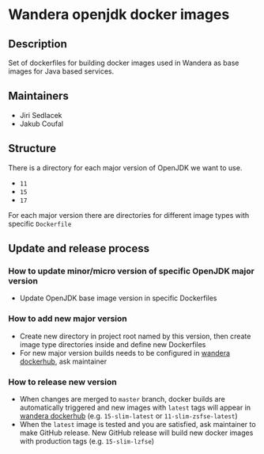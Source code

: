 # Wandera openjdk docker images

## Description
Set of dockerfiles for building docker images used in Wandera as base images for Java based services.

## Maintainers
* Jiri Sedlacek
* Jakub Coufal

## Structure
There is a directory for each major version of OpenJDK we want to use.
* `11`
* `15`
* `17`

For each major version there are directories for different image types with specific `Dockerfile`

## Update and release process

### How to update minor/micro version of specific OpenJDK major version
* Update OpenJDK base image version in specific Dockerfiles

### How to add new major version
* Create new directory in project root named by this version, then create image type directories inside 
  and define new Dockerfiles
* For new major version builds needs to be configured in  [wandera dockerhub](https://hub.docker.com/r/wanderadock/openjdk), 
  ask maintainer 
  
### How to release new version
* When changes are merged to `master` branch, docker builds are automatically triggered and new images
  with `latest` tags will appear in   [wandera dockerhub](https://hub.docker.com/r/wanderadock/openjdk/tags?page=1&ordering=last_updated) 
  (e.g. `15-slim-latest` or `11-slim-zsfse-latest`)
* When the `latest` image is tested and you are satisfied, ask maintainer to make GitHub release. New GitHub release will build 
  new docker images with production tags (e.g. `15-slim-lzfse`)
